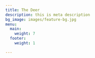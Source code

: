 ```yaml
---
title: The Deer
description: this is meta description
bg_image: images/feature-bg.jpg
menu:
  main:
    weight: 7
  footer:
    weight: 1

---
```


